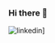 ### Hi there 👋
![linkedin](https://img.shields.io/badge/LinkedIn-000000?style=for-the-badge&logo=LinkedIn&logoColor=white)]
<!--
**GMcC-94/GMcC-94** is a ✨ _special_ ✨ repository because its `README.md` (this file) appears on your GitHub profile.

- 🌱 I’m currently learning GO and Java to further my development skills.
- 👯 I’m looking to collaborate on ...
- 🤔 I’m looking for help with ...
- 💬 Ask me about ...
- 📫 How to reach me: 
![linkedin](https://img.shields.io/badge/LinkedIn-000000?style=for-the-badge&logo=LinkedIn&logoColor=white)]
[!(https://img.shields.io/badge/LinkedIn-0077B5?style=for-the-badge&logo=linkedin&logoColor=white)](https://www.linkedin.com/in/gerard-mccann/)
- 😄 Pronouns: ...
- ⚡ Fun fact: ...
-->
